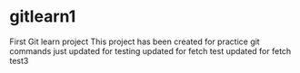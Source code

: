 # gitlearn1
First Git learn project
This project has been created for practice git commands 
just updated for testing
updated for fetch test
updated for fetch test3
